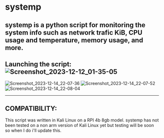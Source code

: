 # systemp
systemp is a python script for monitoring the system info such as network trafic KiB, CPU usage and temperature, memory usage, and more.
--------------------------------------------------------------------------------------------------------------------------------
Launching the script:
![Screenshot_2023-12-12_01-35-05](https://github.com/TheJuicePapi/systemp/assets/134894632/3dcfc0b5-bcb9-436a-8a84-d967bc91a428)
--------------------------------------------------------------------------------------------------------------------------------
![Screenshot_2023-12-14_22-07-36](https://github.com/TheJuicePapi/systemp/assets/134894632/f4d0993e-d59f-4bce-a969-af16a1b56999)
![Screenshot_2023-12-14_22-07-52](https://github.com/TheJuicePapi/systemp/assets/134894632/0d42261f-bfe4-47f5-a7ac-a1979f2d0c09)
![Screenshot_2023-12-14_22-08-04](https://github.com/TheJuicePapi/systemp/assets/134894632/17d8d044-f2c3-473d-92ca-4b8ffa003923)

--------------------------------------------------------------------------------------------------------------------------------
COMPATIBILITY:
--------------------------------------------------------------------------------------------------------------------------------

This script was written in Kali Linux on a RPI 4b 8gb model. systemp has not been tested on a non arm version of Kali Linux yet
but testing will be soon so when I do i'll update this.
